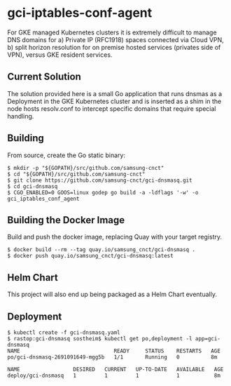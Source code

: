 # gci-iptables-conf-agent

For GKE managed Kubernetes clusters it is extremely difficult to manage DNS
domains for a) Private IP (RFC1918) spaces connected via Cloud VPN, b) split
horizon resolution for on premise hosted services (privates side of VPN), 
versus GKE resident services.  

## Current Solution

The solution provided here is a small Go application that runs dnsmas as a 
Deployment in the GKE Kubernetes cluster and is inserted as a shim in the
node hosts resolv.conf to intercept specific domains that require special
handling.

## Building
From source, create the Go static binary:
```
$ mkdir -p "${GOPATH}/src/github.com/samsung-cnct"
$ cd "${GOPATH}/src/github.com/samsung-cnct"
$ git clone https://github.com/samsung-cnct/gci-dnsmasq.git
$ cd gci-dnsmasq
$ CGO_ENABLED=0 GOOS=linux godep go build -a -ldflags '-w' -o gci_iptables_conf_agent
```
## Building the Docker Image
Build and push the docker image, replacing Quay with your target registry.
```
$ docker build --rm --tag quay.io/samsung_cnct/gci-dnsmasq .
$ docker push quay.io/samsung_cnct/gci-dnsmasq:latest
```

## Helm Chart
This project will also end up being packaged as a Helm Chart eventually.

## Deployment
```
$ kubectl create -f gci-dnsmasq.yaml
$ rastop:gci-dnsmasq sostheim$ kubectl get po,deployment -l app=gci-dnsmasq
NAME                              READY     STATUS    RESTARTS   AGE
po/gci-dnsmasq-2691091649-mgg5b   1/1       Running   0          8m

NAME                 DESIRED   CURRENT   UP-TO-DATE   AVAILABLE   AGE
deploy/gci-dnsmasq   1         1         1            1           8m
```
